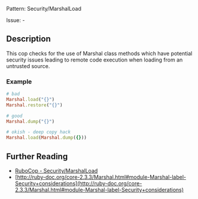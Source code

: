 Pattern: Security/MarshalLoad

Issue: -

## Description

This cop checks for the use of Marshal class methods which have
potential security issues leading to remote code execution when
loading from an untrusted source.

### Example

```ruby
# bad
Marshal.load("{}")
Marshal.restore("{}")

# good
Marshal.dump("{}")

# okish - deep copy hack
Marshal.load(Marshal.dump({}))
```

## Further Reading

* [RuboCop - Security/MarshalLoad](https://rubocop.readthedocs.io/en/latest/cops_security/#securitymarshalload)
* [http://ruby-doc.org/core-2.3.3/Marshal.html#module-Marshal-label-Security+considerations](http://ruby-doc.org/core-2.3.3/Marshal.html#module-Marshal-label-Security+considerations)
